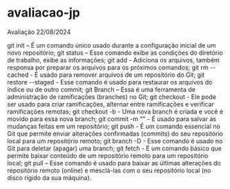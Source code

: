 # avaliacao-jp
Avaliação 22/08/2024

git init – É um comando único usado durante a configuração inicial de um novo repositório;
git status – Esse comando exibe as condições do diretório de trabalho, exibe as informações;
git add <filename ou. > - Adiciona os arquivos, também responsa por preparar os arquivos para os próximos comandos; 
git rm --cached <file> - É usado para remover arquivos de um repositório do Git;
git restore --staged <filename ou. > - Esse comando é usado para restaurar os arquivos do índice ou de outro commit;
git Branch – Essa é uma ferramenta de administração de ramificações (branches) no Git;
git checkout <branchname> - Ele pode ser usado para criar ramificações, alternar entre ramificações e verificar ramificações remotas;
git checkout -b <branchname> - Uma nova branch é criada e você é movido para essa nova branch;
git commit -m "<description>" - É usado para salvar as mudanças feitas em um repositório;
git push - É um comando essencial no Git que permite enviar alterações confirmadas (commits) do seu repositório local para um repositório remoto;
git branch -D <branchname> - Esse comando é usado no Git para deletar (apagar) uma branch;
git fetch - É um comando básico que permite baixar conteúdo de um repositório remoto para um repositório local;
git pull – Esse comando é usado para baixar as últimas alterações do repositório remoto (online) e mesclá-las com o seu repositório local (no disco rígido da sua máquina).

